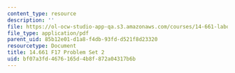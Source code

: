 ```yaml
---
content_type: resource
description: ''
file: https://ol-ocw-studio-app-qa.s3.amazonaws.com/courses/14-661-labor-economics-i-fall-2017/bf07a3fd4676165d4b8f872a04317b6b_MIT14_661F17_pset2.pdf
file_type: application/pdf
parent_uid: 85b12e01-d1a8-f4db-93fd-d521f8d23320
resourcetype: Document
title: 14.661 F17 Problem Set 2
uid: bf07a3fd-4676-165d-4b8f-872a04317b6b
---
```

